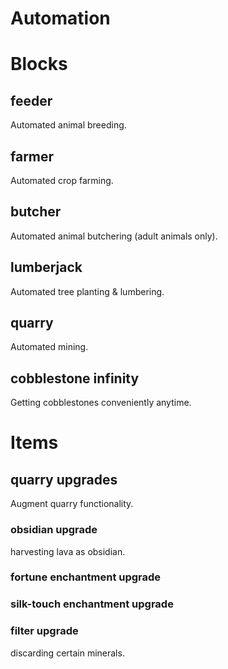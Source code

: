 # Automation

# Blocks

## feeder
Automated animal breeding.

## farmer
Automated crop farming.

## butcher
Automated animal butchering (adult animals only).

## lumberjack
Automated tree planting & lumbering.

## quarry
Automated mining.

## cobblestone infinity
Getting cobblestones conveniently anytime.

# Items

## quarry upgrades
Augment quarry functionality.
### obsidian upgrade
harvesting lava as obsidian.
### fortune enchantment upgrade
### silk-touch enchantment upgrade
### filter upgrade
discarding certain minerals.
